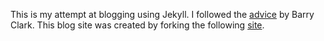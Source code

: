 This is my attempt at blogging using Jekyll. I followed the [advice](http://www.smashingmagazine.com/2014/08/01/build-blog-jekyll-github-pages/) by Barry Clark. This blog site was created by forking the following [site](https://github.com/barryclark/jekyll-now).
